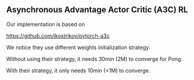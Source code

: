 

## Asynchronous Advantage Actor Critic (A3C) RL

Our implementation is based on 

https://github.com/ikostrikov/pytorch-a3c

We notice they use different weights initialization strategy.

Without using their strategy, it needs 30min (2M) to converge for Pong.

With their strategy, it only needs 10min (<1M) to converge.